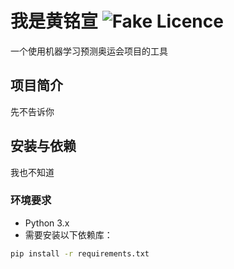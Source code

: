# 我是黄铭宣 ![Fake Licence](https://img.shields.io/badge/Ricky_syq-Laura_lzy-blue)

一个使用机器学习预测奥运会项目的工具

## 项目简介

先不告诉你

## 安装与依赖
我也不知道

### 环境要求

- Python 3.x
- 需要安装以下依赖库：

```bash
pip install -r requirements.txt
